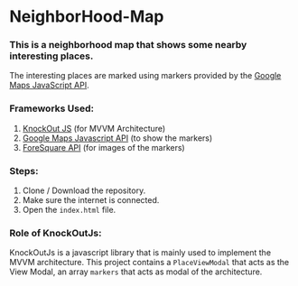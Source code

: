 # NeighborHood-Map

### This is a neighborhood map that shows some nearby interesting places.

The interesting places are marked using markers provided by the [Google Maps JavaScript API](https://developers.google.com/maps/documentation/javascript/).

### Frameworks Used:

1. [KnockOut JS](http://knockoutjs.com/) (for MVVM Architecture)
2. [Google Maps Javascript API](https://developers.google.com/maps/documentation/javascript/) (to show the markers)
3. [ForeSquare API](https://developer.foursquare.com/) (for images of the markers)

### Steps:

1. Clone / Download the repository.
2. Make sure the internet is connected.
3. Open the `index.html` file.

### Role of KnockOutJs:

KnockOutJs is a javascript library that is mainly used to implement the MVVM architecture. This project contains a `PlaceViewModal` that acts as the View Modal, an array `markers` that acts as modal of the architecture.
